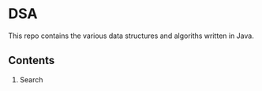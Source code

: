 # DSA 
This repo contains the various data structures and algoriths written in Java.

## Contents
1. Search
